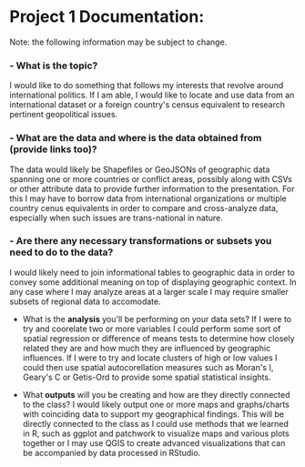 # Project 1 Documentation:

Note: the following information may be subject to change.

### - What is the **topic**?
I would like to do something that follows my interests that revolve around international politics. If I am able, I would like to locate and use data from an international dataset or a foreign country's census equivalent to research pertinent geopolitical issues. 

### - What are the **data** and where is the data obtained from (provide links too)?
The data would likely be Shapefiles or GeoJSONs of geographic data spanning one or more countries or conflict areas, possibly along with CSVs or other attribute data to provide further information to the presentation. For this I may have to borrow data from international organizations or multiple country cenus equivalents in order to compare and cross-analyze data, especially when such issues are trans-national in nature. 

### - Are there any necessary **transformations or subsets** you need to do to the data?
I would likely need to join informational tables to geographic data in order to convey some additional meaning on top of displaying geographic context. In any case where I may analyze areas at a larger scale I may require smaller subsets of regional data to accomodate. 

- What is the **analysis** you'll be performing on your data sets?
If I were to try and coorelate two or more variables I could perform some sort of spatial regression or difference of means tests to determine how closely related they are and how much they are influenced by geographic influences. If I were to try and locate clusters of high or low values I could then use spatial autocorellation measures such as Moran's I, Geary's C or Getis-Ord to provide some spatial statistical insights. 

- What **outputs** will you be creating and how are they directly connected to the class?
I would likely output one or more maps and graphs/charts with coinciding data to support my geographical findings. This will be directly connected to the class as I could use methods that we learned in R, such as ggplot and patchwork to visualize maps and various plots together or I may use QGIS to create advanced visualizations that can be accompanied by data processed in RStudio.

